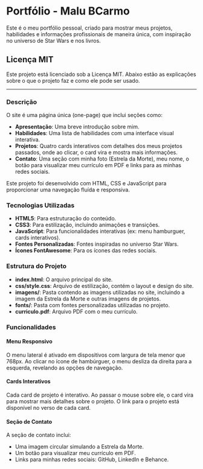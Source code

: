 # Portfólio - Malu BCarmo

Este é o meu portfólio pessoal, criado para mostrar meus projetos, habilidades e informações profissionais de maneira única, com inspiração no universo de Star Wars e nos livros.

## Licença MIT

Este projeto está licenciado sob a Licença MIT. Abaixo estão as explicações sobre o que o projeto faz e como ele pode ser usado.

---

### Descrição

O site é uma página única (one-page) que inclui seções como:
- **Apresentação**: Uma breve introdução sobre mim.
- **Habilidades**: Uma lista de habilidades com uma interface visual interativa.
- **Projetos**: Quatro cards interativos com detalhes dos meus projetos passados, onde ao clicar, o card vira e mostra mais informações.
- **Contato**: Uma seção com minha foto (Estrela da Morte), meu nome, o botão para visualizar meu currículo em PDF e links para as minhas redes sociais.

Este projeto foi desenvolvido com HTML, CSS e JavaScript para proporcionar uma navegação fluída e responsiva.

### Tecnologias Utilizadas

- **HTML5**: Para estruturação do conteúdo.
- **CSS3**: Para estilização, incluindo animações e transições.
- **JavaScript**: Para funcionalidades interativas (ex: menu hamburguer, cards interativos).
- **Fontes Personalizadas**: Fontes inspiradas no universo Star Wars.
- **Ícones FontAwesome**: Para os ícones das redes sociais.

### Estrutura do Projeto

- **index.html**: O arquivo principal do site.
- **css/style.css**: Arquivo de estilização, contém o layout e design do site.
- **imagens/**: Pasta contendo as imagens utilizadas no site, incluindo a imagem da Estrela da Morte e outras imagens de projetos.
- **fonts/**: Pasta com fontes personalizadas utilizadas no projeto.
- **curriculo.pdf**: Arquivo PDF com o meu currículo.

### Funcionalidades

#### Menu Responsivo
O menu lateral é ativado em dispositivos com largura de tela menor que 768px. Ao clicar no ícone de hambúrguer, o menu desliza da direita para a esquerda, revelando as opções de navegação.

#### Cards Interativos
Cada card de projeto é interativo. Ao passar o mouse sobre ele, o card vira para mostrar mais detalhes sobre o projeto. O link para o projeto está disponível no verso de cada card.

#### Seção de Contato
A seção de contato inclui:
- Uma imagem circular simulando a Estrela da Morte.
- Um botão para visualizar meu currículo em PDF.
- Links para minhas redes sociais: GitHub, LinkedIn e Behance.

